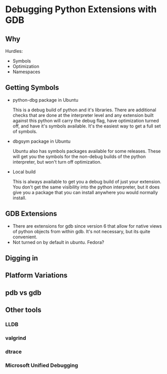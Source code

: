 # Debugging Python Extensions with GDB

## Why

Hurdles:

- Symbols
- Optimization
- Namespaces

## Getting Symbols

- python-dbg package in Ubuntu 

   This is a debug build of python and it's libraries. There are
   additional checks that are done at the interpreter level and any
   extension built against this python will carry the debug flag, have
   optimization turned off, and have it's symbols available. It's the
   easiest way to get a full set of symbols.

- dbgsym package in Ubuntu

   Ubuntu also has symbols packages available for some releases.  These 
   will get you the symbols for the non-debug builds of the python 
   interpreter, but won't turn off optimization.
   
- Local build

   This is always available to get you a debug build of just your 
   extension. You don't get the same visibility into the python 
   interpreter, but it does give you a package that you can install 
   anywhere you would normally install.

## GDB Extensions

- There are extensions for gdb since version 6 that allow for native views of python objects from within gdb.  It's not necessary, but its quite convenient. 
- Not turned on by default in ubuntu.  Fedora?

## Digging in
## Platform Variations
## pdb vs gdb

## Other tools
### LLDB
### valgrind
### dtrace
### Microsoft Unified Debugging
